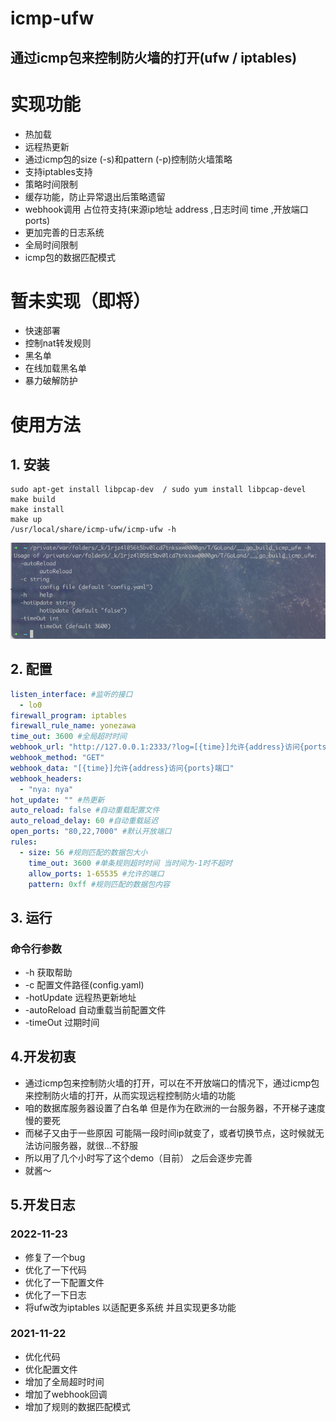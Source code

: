 # icmp-ufw
## 通过icmp包来控制防火墙的打开(ufw / iptables)

# 实现功能
- 热加载
- 远程热更新
- 通过icmp包的size (-s)和pattern (-p)控制防火墙策略
- 支持iptables支持
- 策略时间限制
- 缓存功能，防止异常退出后策略遗留
- webhook调用 占位符支持(来源ip地址 address ,日志时间 time ,开放端口 ports)
- 更加完善的日志系统
- 全局时间限制
- icmp包的数据匹配模式

# 暂未实现（即将）
- 快速部署
- 控制nat转发规则
- 黑名单
- 在线加载黑名单
- 暴力破解防护

# 使用方法
## 1. 安装
```shell
sudo apt-get install libpcap-dev  / sudo yum install libpcap-devel
make build
make install
make up
/usr/local/share/icmp-ufw/icmp-ufw -h
```
![image](img.png)

## 2. 配置
```yaml
listen_interface: #监听的接口
  - lo0
firewall_program: iptables
firewall_rule_name: yonezawa
time_out: 3600 #全局超时时间
webhook_url: "http://127.0.0.1:2333/?log=[{time}]允许{address}访问{ports}端口"
webhook_method: "GET"
webhook_data: "[{time}]允许{address}访问{ports}端口"
webhook_headers:
  - "nya: nya"
hot_update: "" #热更新
auto_reload: false #自动重载配置文件
auto_reload_delay: 60 #自动重载延迟
open_ports: "80,22,7000" #默认开放端口
rules:
  - size: 56 #规则匹配的数据包大小
    time_out: 3600 #单条规则超时时间 当时间为-1时不超时
    allow_ports: 1-65535 #允许的端口
    pattern: 0xff #规则匹配的数据包内容
```

## 3. 运行
### 命令行参数
- -h 获取帮助
- -c 配置文件路径(config.yaml)
- -hotUpdate 远程热更新地址
- -autoReload 自动重载当前配置文件
- -timeOut 过期时间

## 4.开发初衷
- 通过icmp包来控制防火墙的打开，可以在不开放端口的情况下，通过icmp包来控制防火墙的打开，从而实现远程控制防火墙的功能
- 咱的数据库服务器设置了白名单 但是作为在欧洲的一台服务器，不开梯子速度慢的要死
- 而梯子又由于一些原因 可能隔一段时间ip就变了，或者切换节点，这时候就无法访问服务器，就很...不舒服
- 所以用了几个小时写了这个demo（目前） 之后会逐步完善
- 就酱～

## 5.开发日志
### 2022-11-23
- 修复了一个bug
- 优化了一下代码
- 优化了一下配置文件
- 优化了一下日志
- 将ufw改为iptables 以适配更多系统 并且实现更多功能

### 2021-11-22
- 优化代码
- 优化配置文件
- 增加了全局超时时间
- 增加了webhook回调
- 增加了规则的数据匹配模式